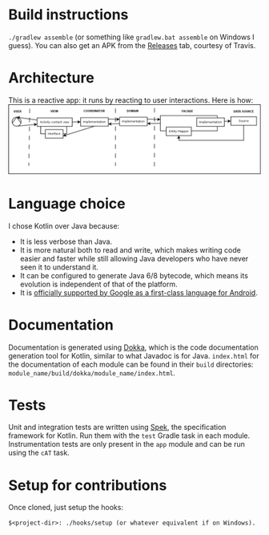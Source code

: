 # Build instructions

`./gradlew assemble` (or something like `gradlew.bat assemble` on Windows I guess).
You can also get an APK from the [Releases](https://github.com/stoyicker/master-slave-clean-store/releases) 
tab, courtesy of Travis. 

# Architecture
This is a reactive app: it runs by reacting to user interactions. Here
is how:
![Architecture](Diagram1.png)

# Language choice
I chose Kotlin over Java because:
* It is less verbose than Java.
* It is more natural both to read and write, which makes
writing code easier and faster while still allowing Java developers
who have never seen it to understand it.
* It can be configured to generate Java 6/8 bytecode, which means its evolution is independent of that of the platform.
* It is [officially supported by Google as a first-class language for Android](https://blog.jetbrains.com/kotlin/2017/05/kotlin-on-android-now-official/).

# Documentation
Documentation is generated using [Dokka](https://github.com/Kotlin/dokka), which is the
code documentation generation tool for Kotlin, similar to what Javadoc is for Java.
`index.html` for the documentation of each module can be found in their `build` directories:
 `module_name/build/dokka/module_name/index.html`.

# Tests
 Unit and integration tests are written using [Spek](https://spekframework.org), the specification
 framework for Kotlin. Run them with the `test` Gradle task in each module.
 Instrumentation tests are only present in the `app` module and can be run using the `cAT` task.

# Setup for contributions

Once cloned, just setup the hooks:

```shell
$<project-dir>: ./hooks/setup (or whatever equivalent if on Windows).
```
